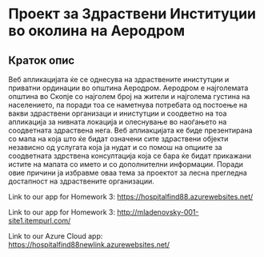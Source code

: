 # Проект за Здраствени Институции во околина на Аеродром 
## Краток опис

Веб апликацијата ќе се однесува на здраствените инистутции и приватни ординации во општина Аеродром. Аеродром е најголемата општина во Скопје со најголем број на жители и најголема густина на населението, па поради тоа се наметнува потребата од постоење на вакви здраствени организаци и инистутции и соодветно на тоа апликација за нивната локација и олеснување во наоѓањето на соодветната здраствена нега. Веб аплиакцијата ке биде презентирана со мапа на која што ќе бидат означени сите здраствени објекти независно од услугата која ја нудат и со помош на опциите за соодветната здрствена консултација која се бара ќе бидат прикажани истите на мапата со името и со дополнителни информации. Поради овие причини ја избравме оваа тема за проектот за лесна прегледна достапност на здраствените организации. 

Link to our app for Homework 3: https://hospitalfind88.azurewebsites.net/ 

Link to our app for Homework 3: http://mladenovsky-001-site1.itempurl.com/

Link to our Azure Cloud app: https://hospitalfind88newlink.azurewebsites.net/
